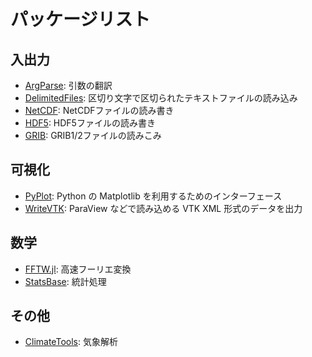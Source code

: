 # パッケージリスト

## 入出力
 * [ArgParse](https://carlobaldassi.github.io/ArgParse.jl/latest/): 引数の翻訳
 * [DelimitedFiles](https://docs.julialang.org/en/v1/stdlib/DelimitedFiles/): 区切り文字で区切られたテキストファイルの読み込み
 * [NetCDF](パッケージ/NetCDF.md): NetCDFファイルの読み書き
 * [HDF5](https://juliaio.github.io/HDF5.jl/stable/): HDF5ファイルの読み書き
 * [GRIB](https://github.com/weech/GRIB.jl): GRIB1/2ファイルの読みこみ

## 可視化
 * [PyPlot](パッケージ/PyPlot.md): Python の Matplotlib を利用するためのインターフェース
 * [WriteVTK](パッケージ/WriteVTK.md): ParaView などで読み込める VTK XML 形式のデータを出力

## 数学
 * [FFTW.jl](https://github.com/JuliaMath/FFTW.jl): 高速フーリエ変換
 * [StatsBase](https://juliastats.org/StatsBase.jl/stable/): 統計処理

## その他
 * [ClimateTools](https://github.com/JuliaClimate/ClimateTools.jl): 気象解析
 
